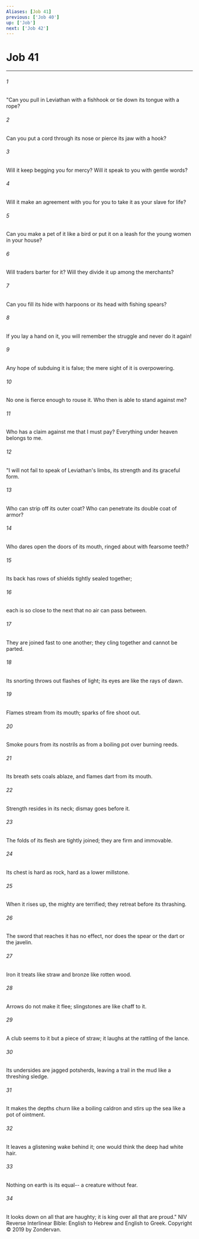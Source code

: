 ```yaml
---
Aliases: [Job 41]
previous: ['Job 40']
up: ['Job']
next: ['Job 42']
---
```

# Job 41

***


###### 1 
"Can you pull in Leviathan with a fishhook or tie down its tongue with a rope? 

###### 2 
Can you put a cord through its nose or pierce its jaw with a hook? 

###### 3 
Will it keep begging you for mercy? Will it speak to you with gentle words? 

###### 4 
Will it make an agreement with you for you to take it as your slave for life? 

###### 5 
Can you make a pet of it like a bird or put it on a leash for the young women in your house? 

###### 6 
Will traders barter for it? Will they divide it up among the merchants? 

###### 7 
Can you fill its hide with harpoons or its head with fishing spears? 

###### 8 
If you lay a hand on it, you will remember the struggle and never do it again! 

###### 9 
Any hope of subduing it is false; the mere sight of it is overpowering. 

###### 10 
No one is fierce enough to rouse it. Who then is able to stand against me? 

###### 11 
Who has a claim against me that I must pay? Everything under heaven belongs to me. 

###### 12 
"I will not fail to speak of Leviathan's limbs, its strength and its graceful form. 

###### 13 
Who can strip off its outer coat? Who can penetrate its double coat of armor? 

###### 14 
Who dares open the doors of its mouth, ringed about with fearsome teeth? 

###### 15 
Its back has rows of shields tightly sealed together; 

###### 16 
each is so close to the next that no air can pass between. 

###### 17 
They are joined fast to one another; they cling together and cannot be parted. 

###### 18 
Its snorting throws out flashes of light; its eyes are like the rays of dawn. 

###### 19 
Flames stream from its mouth; sparks of fire shoot out. 

###### 20 
Smoke pours from its nostrils as from a boiling pot over burning reeds. 

###### 21 
Its breath sets coals ablaze, and flames dart from its mouth. 

###### 22 
Strength resides in its neck; dismay goes before it. 

###### 23 
The folds of its flesh are tightly joined; they are firm and immovable. 

###### 24 
Its chest is hard as rock, hard as a lower millstone. 

###### 25 
When it rises up, the mighty are terrified; they retreat before its thrashing. 

###### 26 
The sword that reaches it has no effect, nor does the spear or the dart or the javelin. 

###### 27 
Iron it treats like straw and bronze like rotten wood. 

###### 28 
Arrows do not make it flee; slingstones are like chaff to it. 

###### 29 
A club seems to it but a piece of straw; it laughs at the rattling of the lance. 

###### 30 
Its undersides are jagged potsherds, leaving a trail in the mud like a threshing sledge. 

###### 31 
It makes the depths churn like a boiling caldron and stirs up the sea like a pot of ointment. 

###### 32 
It leaves a glistening wake behind it; one would think the deep had white hair. 

###### 33 
Nothing on earth is its equal-- a creature without fear. 

###### 34 
It looks down on all that are haughty; it is king over all that are proud." NIV Reverse Interlinear Bible: English to Hebrew and English to Greek. Copyright © 2019 by Zondervan.
